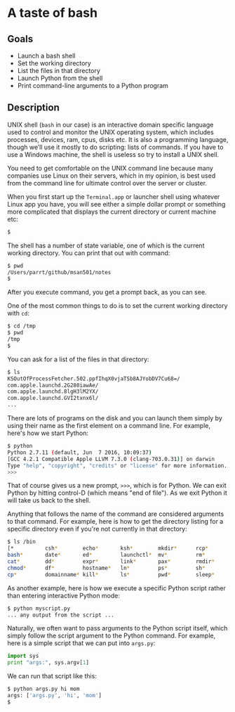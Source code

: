 # A taste of bash

## Goals

* Launch a bash shell
* Set the working directory
* List the files in that directory
* Launch Python from the shell
* Print command-line arguments to a Python program

## Description

UNIX shell (`bash` in our case) is an interactive domain specific language used to control and monitor the UNIX operating system, which includes processes, devices, ram, cpus, disks etc. It is also a programming language, though we’ll use it mostly to do scripting: lists of commands. If you have to use a Windows machine, the shell is useless so try to install a UNIX shell.

You need to get comfortable on the UNIX command line because many companies use Linux on their servers, which in my opinion, is best used from the command line for ultimate control over the server or cluster.

When you first start up the `Terminal.app` or launcher shell using whatever Linux app you have, you will see either a simple dollar prompt or something more complicated that displays the current directory or current machine etc:

```bash
$ 
```

The shell has a number of state variable, one of which is the current working directory. You can print that out with command:

```bash
$ pwd
/Users/parrt/github/msan501/notes
$ 
```

After you execute command, you get a prompt back, as you can see.

One of the most common things to do is to set the current working directory with `cd`:

```bash
$ cd /tmp
$ pwd
/tmp
$ 
```

You can ask for a list of the files in that directory:

```bash
$ ls
KSOutOfProcessFetcher.502.ppfIhqX0vjaTSb8AJYobDV7Cu68=/
com.apple.launchd.2G280iawAe/
com.apple.launchd.8lgH3lM2YX/
com.apple.launchd.GVI2txnx6l/
...
```

There are lots of programs on the disk and you can launch them simply by using their name as the first element on a command line. For example, here's how we start Python:

```bash
$ python
Python 2.7.11 (default, Jun  7 2016, 10:09:37) 
[GCC 4.2.1 Compatible Apple LLVM 7.3.0 (clang-703.0.31)] on darwin
Type "help", "copyright", "credits" or "license" for more information.
>>> 
```

That of course gives us a new prompt, `>>>`, which is for Python. We can exit Python by hitting control-D (which means "end of file"). As we exit Python it will take us back to the shell.

Anything that follows the name of the command are considered arguments to that command. For example, here is how to get the directory listing for a specific directory even if you're not currently in that directory:

```bash
$ ls /bin
[*          csh*        echo*       ksh*        mkdir*      rcp*        stty*       wait4path*
bash*       date*       ed*         launchctl*  mv*         rm*         sync*       zsh*
cat*        dd*         expr*       link*       pax*        rmdir*      tcsh*
chmod*      df*         hostname*   ln*         ps*         sh*         test*
cp*         domainname* kill*       ls*         pwd*        sleep*      unlink*
```

As another example, here is how we execute a specific Python script rather than entering interactive Python mode:

```bash
$ python myscript.py
... any output from the script ...
```

Naturally, we often want to pass arguments to the Python script itself, which simply follow the script argument to the Python command. For example, here is a simple script that we can put into `args.py`:

```python
import sysprint "args:", sys.argv[1]
```

We can run that script like this:
 
```bash
$ python args.py hi mom
args: ['args.py', 'hi', 'mom']
$ 
```